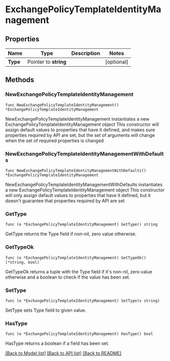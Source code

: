 # ExchangePolicyTemplateIdentityManagement

## Properties

Name | Type | Description | Notes
------------ | ------------- | ------------- | -------------
**Type** | Pointer to **string** |  | [optional] 

## Methods

### NewExchangePolicyTemplateIdentityManagement

`func NewExchangePolicyTemplateIdentityManagement() *ExchangePolicyTemplateIdentityManagement`

NewExchangePolicyTemplateIdentityManagement instantiates a new ExchangePolicyTemplateIdentityManagement object
This constructor will assign default values to properties that have it defined,
and makes sure properties required by API are set, but the set of arguments
will change when the set of required properties is changed

### NewExchangePolicyTemplateIdentityManagementWithDefaults

`func NewExchangePolicyTemplateIdentityManagementWithDefaults() *ExchangePolicyTemplateIdentityManagement`

NewExchangePolicyTemplateIdentityManagementWithDefaults instantiates a new ExchangePolicyTemplateIdentityManagement object
This constructor will only assign default values to properties that have it defined,
but it doesn't guarantee that properties required by API are set

### GetType

`func (o *ExchangePolicyTemplateIdentityManagement) GetType() string`

GetType returns the Type field if non-nil, zero value otherwise.

### GetTypeOk

`func (o *ExchangePolicyTemplateIdentityManagement) GetTypeOk() (*string, bool)`

GetTypeOk returns a tuple with the Type field if it's non-nil, zero value otherwise
and a boolean to check if the value has been set.

### SetType

`func (o *ExchangePolicyTemplateIdentityManagement) SetType(v string)`

SetType sets Type field to given value.

### HasType

`func (o *ExchangePolicyTemplateIdentityManagement) HasType() bool`

HasType returns a boolean if a field has been set.


[[Back to Model list]](../README.md#documentation-for-models) [[Back to API list]](../README.md#documentation-for-api-endpoints) [[Back to README]](../README.md)


